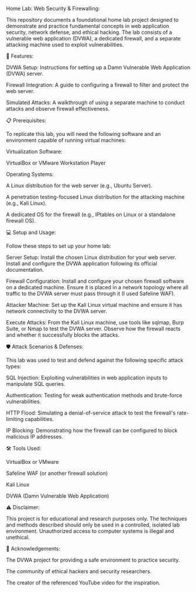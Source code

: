 Home Lab: Web Security & Firewalling:

This repository documents a foundational home lab project designed to demonstrate and practice fundamental concepts in web application security, network defense, and ethical hacking. The lab consists of a vulnerable web application (DVWA), a dedicated firewall, and a separate attacking machine used to exploit vulnerabilities.



🚀 Features:

DVWA Setup: Instructions for setting up a Damn Vulnerable Web Application (DVWA) server.

Firewall Integration: A guide to configuring a firewall to filter and protect the web server.

Simulated Attacks: A walkthrough of using a separate machine to conduct attacks and observe firewall effectiveness.



📋 Prerequisites:

To replicate this lab, you will need the following software and an environment capable of running virtual machines:

Virtualization Software:

  VirtualBox or VMware Workstation Player

Operating Systems:


  A Linux distribution for the web server (e.g., Ubuntu Server).

  A penetration testing-focused Linux distribution for the attacking machine (e.g., Kali Linux).

  A dedicated OS for the firewall (e.g., IPtables on Linux or a standalone firewall OS).


💻 Setup and Usage:

Follow these steps to set up your home lab:

Server Setup: Install the chosen Linux distribution for your web server. Install and configure the DVWA application following its official documentation.

Firewall Configuration: Install and configure your chosen firewall software on a dedicated machine. Ensure it is placed in a network topology where all traffic to the DVWA server must pass through it (I used Safeline WAF).

Attacker Machine: Set up the Kali Linux virtual machine and ensure it has network connectivity to the DVWA server.

Execute Attacks: From the Kali Linux machine, use tools like sqlmap, Burp Suite, or Nmap to test the DVWA server. Observe how the firewall reacts and whether it successfully blocks the attacks.



🛡️ Attack Scenarios & Defenses:

This lab was used to test and defend against the following specific attack types:

SQL Injection: Exploiting vulnerabilities in web application inputs to manipulate SQL queries.

Authentication: Testing for weak authentication methods and brute-force vulnerabilities.

HTTP Flood: Simulating a denial-of-service attack to test the firewall's rate-limiting capabilities.

IP Blocking: Demonstrating how the firewall can be configured to block malicious IP addresses.


🛠️ Tools Used:

VirtualBox or VMware

Safeline WAF (or another firewall solution)

Kali Linux

DVWA (Damn Vulnerable Web Application)


⚠️ Disclaimer:

This project is for educational and research purposes only. The techniques and methods described should only be used in a controlled, isolated lab environment. Unauthorized access to computer systems is illegal and unethical.




🙏 Acknowledgements:

The DVWA project for providing a safe environment to practice security.

The community of ethical hackers and security researchers.

The creator of the referenced YouTube video for the inspiration.
